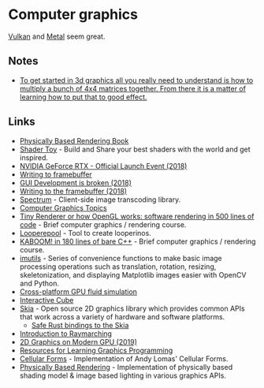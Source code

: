 # Computer graphics

[Vulkan](vulkan.md) and [Metal](https://developer.apple.com/metal/) seem great.

## Notes

- [To get started in 3d graphics all you really need to understand is how to multiply a bunch of 4x4 matrices together. From there it is a matter of learning how to put that to good effect.](https://www.reddit.com/r/haskell/comments/9sknxm/what_are_you_working_on/e8q82ug/?utm_content=permalink)

## Links

- [Physically Based Rendering Book](https://www.pbrt.org/)
- [Shader Toy](https://www.shadertoy.com/) - Build and Share your best shaders with the world and get inspired.
- [NVIDIA GeForce RTX - Official Launch Event (2018)](https://www.youtube.com/watch?v=Mrixi27G9yM)
- [Writing to framebuffer](http://seenaburns.com/2018/04/04/writing-to-the-framebuffer/)
- [GUI Development is broken (2018)](http://www.charlesetc.com/gui-development-is-broken/)
- [Writing to the framebuffer (2018)](http://seenaburns.com/2018/04/04/writing-to-the-framebuffer/)
- [Spectrum](https://github.com/facebookincubator/spectrum) - Client-side image transcoding library.
- [Computer Graphics Topics](https://github.com/melling/ComputerGraphics#readme)
- [Tiny Renderer or how OpenGL works: software rendering in 500 lines of code](https://github.com/ssloy/tinyrenderer) - Brief computer graphics / rendering course.
- [Looperepool](https://github.com/spite/looper) - Tool to create looperinos.
- [KABOOM! in 180 lines of bare C++](https://github.com/ssloy/tinykaboom) - Brief computer graphics / rendering course.
- [imutils](https://github.com/jrosebr1/imutils) - Series of convenience functions to make basic image processing operations such as translation, rotation, resizing, skeletonization, and displaying Matplotlib images easier with OpenCV and Python.
- [Cross-platform GPU fluid simulation](https://github.com/haxiomic/GPU-Fluid-Experiments)
- [Interactive Cube](http://sketches.vlucendo.com/cube/)
- [Skia](https://skia.org/) - Open source 2D graphics library which provides common APIs that work across a variety of hardware and software platforms.
  - [Safe Rust bindings to the Skia](https://github.com/rust-skia/rust-skia)
- [Introduction to Raymarching](https://github.com/ajweeks/RaymarchingWorkshop#readme)
- [2D Graphics on Modern GPU (2019)](https://raphlinus.github.io/rust/graphics/gpu/2019/05/08/modern-2d.html)
- [Resources for Learning Graphics Programming](http://stephaniehurlburt.com/blog/2019/3/25/resources-for-learning-graphics-programming)
- [Cellular Forms](https://github.com/fogleman/CellularForms) - Implementation of Andy Lomas' Cellular Forms.
- [Physically Based Rendering](https://github.com/Nadrin/PBR) - Implementation of physically based shading model & image based lighting in various graphics APIs.
